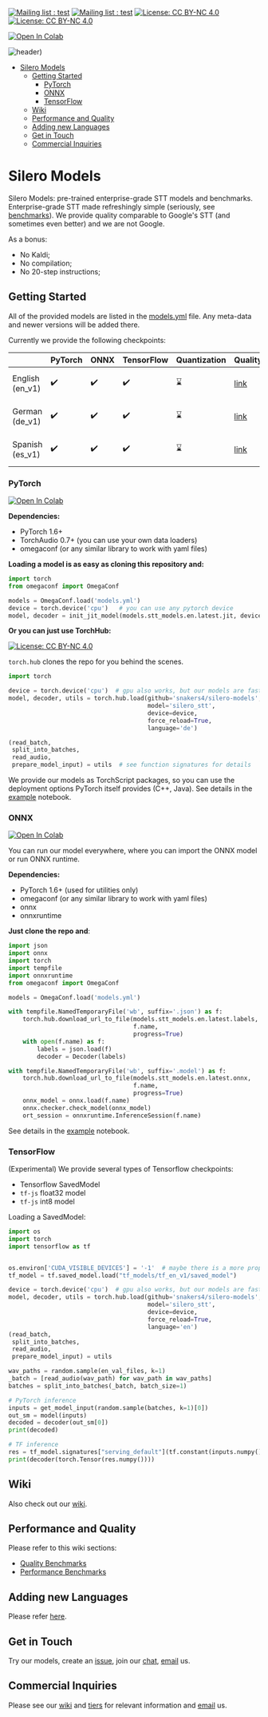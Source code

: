  [![Mailing list : test](http://img.shields.io/badge/Email-gray.svg?style=for-the-badge&logo=gmail)](mailto:hello@silero.ai) [![Mailing list : test](http://img.shields.io/badge/Telegram-blue.svg?style=for-the-badge&logo=telegram)](https://t.me/joinchat/Bv9tjhpdXTI22OUgpOIIDg)
[![License: CC BY-NC 4.0](https://img.shields.io/badge/License-GNU%20AGPL%203.0-lightgrey.svg?style=for-the-badge)](https://github.com/snakers4/silero-models/blob/master/LICENSE) [![License: CC BY-NC 4.0](https://img.shields.io/badge/Torch-Open%20in%20Hub-red?logo=pytorch&style=for-the-badge)](https://pytorch.org/hub/snakers4_silero-models_stt/)


[![Open In Colab](https://colab.research.google.com/assets/colab-badge.svg)](https://colab.research.google.com/github/snakers4/silero-models/blob/master/examples.ipynb)

![header)](https://user-images.githubusercontent.com/12515440/89997349-b3523080-dc94-11ea-9906-ca2e8bc50535.png)


- [Silero Models](#silero-models)
  - [Getting Started](#getting-started)
    - [PyTorch](#pytorch)
    - [ONNX](#onnx)
    - [TensorFlow](#tensorflow)
  - [Wiki](#wiki)
  - [Performance and Quality](#performance-and-quality)
  - [Adding new Languages](#adding-new-languages)  
  - [Get in Touch](#get-in-touch)
  - [Commercial Inquiries](#commercial-inquiries)


# Silero Models

Silero Models: pre-trained enterprise-grade STT models and benchmarks.
Enterprise-grade STT made refreshingly simple (seriously, see [benchmarks](https://github.com/snakers4/silero-models/wiki/Quality-Benchmarks)).
We provide quality comparable to Google's STT (and sometimes even better) and we are not Google.

As a bonus:

- No Kaldi;
- No compilation;
- No 20-step instructions;

## Getting Started

All of the provided models are listed in the [models.yml](https://github.com/snakers4/silero-models/blob/master/models.yml) file.
Any meta-data and newer versions will be added there.

Currently we provide the following checkpoints:

|                 | PyTorch            | ONNX               | TensorFlow         | Quantization | Quality | Colab | 
|-----------------|--------------------|--------------------|--------------------|--------------|---------|-------| 
| English (en_v1) | :heavy_check_mark: | :heavy_check_mark: | :heavy_check_mark: | :hourglass:  | [link](https://github.com/snakers4/silero-models/wiki/Quality-Benchmarks#latest) | [![Open In Colab](https://colab.research.google.com/assets/colab-badge.svg)](https://colab.research.google.com/github/snakers4/silero-models/blob/master/examples.ipynb) |
| German (de_v1)  | :heavy_check_mark: | :heavy_check_mark: | :heavy_check_mark: | :hourglass:  | [link](https://github.com/snakers4/silero-models/wiki/Quality-Benchmarks#latest) | [![Open In Colab](https://colab.research.google.com/assets/colab-badge.svg)](https://colab.research.google.com/github/snakers4/silero-models/blob/master/examples.ipynb) |
| Spanish (es_v1) | :heavy_check_mark: | :heavy_check_mark: | :heavy_check_mark: | :hourglass:  | [link](https://github.com/snakers4/silero-models/wiki/Quality-Benchmarks#latest) | [![Open In Colab](https://colab.research.google.com/assets/colab-badge.svg)](https://colab.research.google.com/github/snakers4/silero-models/blob/master/examples.ipynb) |

### PyTorch

[![Open In Colab](https://colab.research.google.com/assets/colab-badge.svg)](https://colab.research.google.com/github/snakers4/silero-models/blob/master/examples.ipynb)

**Dependencies:**

- PyTorch 1.6+
- TorchAudio 0.7+ (you can use your own data loaders)
- omegaconf (or any similar library to work with yaml files)


**Loading a model is as easy as cloning this repository and:**

```python
import torch
from omegaconf import OmegaConf

models = OmegaConf.load('models.yml')
device = torch.device('cpu')   # you can use any pytorch device
model, decoder = init_jit_model(models.stt_models.en.latest.jit, device=device)
```

**Or you can just use TorchHub:**

[![License: CC BY-NC 4.0](https://img.shields.io/badge/Torch-Open%20in%20Hub-red?logo=pytorch&style=for-the-badge)](https://pytorch.org/hub/snakers4_silero-models_stt/)

`torch.hub` clones the repo for you behind the scenes.

```python
import torch

device = torch.device('cpu')  # gpu also works, but our models are fast enough for CPU
model, decoder, utils = torch.hub.load(github='snakers4/silero-models',
                                       model='silero_stt',
                                       device=device,
                                       force_reload=True,
                                       language='de')

(read_batch,
 split_into_batches,
 read_audio,
 prepare_model_input) = utils  # see function signatures for details
```

We provide our models as TorchScript packages, so you can use the deployment options PyTorch itself provides (C++, Java). See details in the [example](https://github.com/snakers4/silero-models/blob/master/examples.ipynb) notebook.


### ONNX

[![Open In Colab](https://colab.research.google.com/assets/colab-badge.svg)](https://colab.research.google.com/github/snakers4/silero-models/blob/master/examples.ipynb)

You can run our model everywhere, where you can import the ONNX model or run ONNX runtime.

**Dependencies:**

- PyTorch 1.6+ (used for utilities only)
- omegaconf (or any similar library to work with yaml files)
- onnx
- onnxruntime

**Just clone the repo and**:

```python
import json
import onnx
import torch
import tempfile
import onnxruntime
from omegaconf import OmegaConf

models = OmegaConf.load('models.yml')

with tempfile.NamedTemporaryFile('wb', suffix='.json') as f:
    torch.hub.download_url_to_file(models.stt_models.en.latest.labels,
                                   f.name,
                                   progress=True)
    with open(f.name) as f:
        labels = json.load(f)
        decoder = Decoder(labels)

with tempfile.NamedTemporaryFile('wb', suffix='.model') as f:
    torch.hub.download_url_to_file(models.stt_models.en.latest.onnx,
                                   f.name,
                                   progress=True)
    onnx_model = onnx.load(f.name)
    onnx.checker.check_model(onnx_model)
    ort_session = onnxruntime.InferenceSession(f.name)
```

See details in the [example](https://github.com/snakers4/silero-models/blob/master/examples.ipynb) notebook.

### TensorFlow

(Experimental) We provide several types of Tensorflow checkpoints:

- Tensorflow SavedModel
- `tf-js` float32 model
- `tf-js` int8 model

Loading a SavedModel:

```python
import os
import torch
import tensorflow as tf


os.environ['CUDA_VISIBLE_DEVICES'] = '-1'  # maybe there is a more proper way for TF
tf_model = tf.saved_model.load("tf_models/tf_en_v1/saved_model")

device = torch.device('cpu')  # gpu also works, but our models are fast enough for CPU
model, decoder, utils = torch.hub.load(github='snakers4/silero-models',
                                       model='silero_stt',
                                       device=device,
                                       force_reload=True,
                                       language='en')
(read_batch,
 split_into_batches,
 read_audio,
 prepare_model_input) = utils

wav_paths = random.sample(en_val_files, k=1)
_batch = [read_audio(wav_path) for wav_path in wav_paths]
batches = split_into_batches(_batch, batch_size=1)

# PyTorch inference
inputs = get_model_input(random.sample(batches, k=1)[0])
out_sm = model(inputs)
decoded = decoder(out_sm[0])
print(decoded)

# TF inference
res = tf_model.signatures["serving_default"](tf.constant(inputs.numpy()[0]))['output_0']
print(decoder(torch.Tensor(res.numpy())))

```

## Wiki

Also check out our [wiki](https://github.com/snakers4/silero-models/wiki).

## Performance and Quality

Please refer to this wiki sections:

- [Quality Benchmarks](https://github.com/snakers4/silero-models/wiki/Quality-Benchmarks)
- [Performance Benchmarks](https://github.com/snakers4/silero-models/wiki/Performance-Benchmarks)

## Adding new Languages

Please refer [here](https://github.com/snakers4/silero-models/wiki/Adding-New-Languages).

## Get in Touch

Try our models, create an [issue](https://github.com/snakers4/silero-models/issues/new), join our [chat](https://t.me/joinchat/Bv9tjhpdXTI22OUgpOIIDg), [email](mailto:hello@silero.ai) us.

## Commercial Inquiries

Please see our [wiki](https://github.com/snakers4/silero-models/wiki) and [tiers](https://github.com/snakers4/silero-models/wiki/Licensing-and-Tiers) for relevant information and [email](mailto:hello@silero.ai) us.
